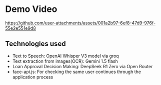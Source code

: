 # Demo Video

https://github.com/user-attachments/assets/001a2b97-6ef8-47d9-976f-55e2e551e9d8

## Technologies used

- Text to Speech: OpenAI Whisper V3 model via groq
- Text extraction from images(OCR): Gemini 1.5 flash
- Loan Approval Decision Making: DeepSeek R1 Zero via Open Router
- face-api.js: For checking the same user continues through the application process

